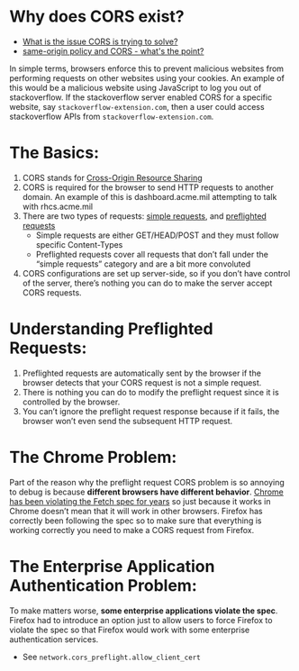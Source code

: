 # Why does CORS exist?

* [What is the issue CORS is trying to solve?](https://stackoverflow.com/a/27365346])
* [same-origin policy and CORS - what's the point?](https://stackoverflow.com/questions/29167428/same-origin-policy-and-cors-whats-the-point)

In simple terms, browsers enforce this to prevent malicious websites from performing requests on other websites using your cookies. An example of this would be a malicious website using JavaScript to log you out of stackoverflow. If the stackoverflow server enabled CORS for a specific website, say `stackoverflow-extension.com`, then a user could access stackoverflow APIs from `stackoverflow-extension.com`.

# The Basics:
1. CORS stands for [Cross-Origin Resource Sharing](https://developer.mozilla.org/en-US/docs/Web/HTTP/CORS)
2. CORS is required for the browser to send HTTP requests to another domain. An example of this is dashboard.acme.mil attempting to talk with rhcs.acme.mil
3. There are two types of requests: [simple requests](https://developer.mozilla.org/en-US/docs/Web/HTTP/CORS#simple_requests), and [preflighted requests](https://developer.mozilla.org/en-US/docs/Web/HTTP/CORS#preflighted_requests)
    * Simple requests are either GET/HEAD/POST and they must follow specific Content-Types
    * Preflighted requests cover all requests that don’t fall under the “simple requests” category and are a bit more convoluted
4. CORS configurations are set up server-side, so if you don’t have control of the server, there’s nothing you can do to make the server accept CORS requests.

# Understanding Preflighted Requests:
1. Preflighted requests are automatically sent by the browser if the browser detects that your CORS request is not a simple request.
2. There is nothing you can do to modify the preflight request since it is controlled by the browser.
3. You can’t ignore the preflight request response because if it fails, the browser won’t even send the subsequent HTTP request.

# The Chrome Problem:
Part of the reason why the preflight request CORS problem is so annoying to debug is because **different browsers have different behavior**. [Chrome has been violating the Fetch spec for years](https://bugs.chromium.org/p/chromium/issues/detail?id=775438) so just because it works in Chrome doesn’t mean that it will work in other browsers. Firefox has correctly been following the spec so to make sure that everything is working correctly you need to make a CORS request from Firefox.

# The Enterprise Application Authentication Problem:
To make matters worse, **some enterprise applications violate the spec**. Firefox had to introduce an option just to allow users to force Firefox to violate the spec so that Firefox would work with some enterprise authentication services.
* See `network.cors_preflight.allow_client_cert`
